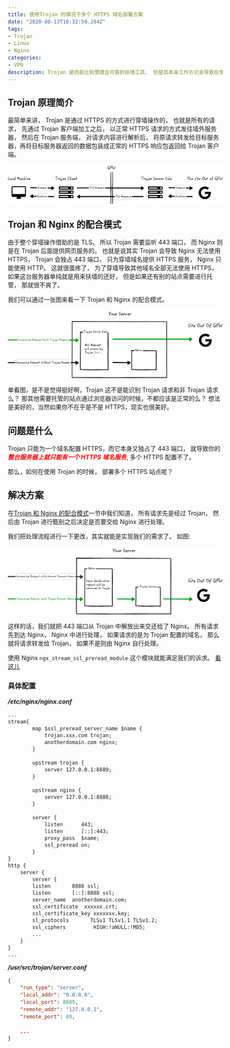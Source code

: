 ```yaml
---
title: 使用Trojan 的情况下多个 HTTPS 域名部署方案
date: "2020-08-13T16:32:59.284Z"
tags:
- Trojan
- Linux
- Nginx
categories: 
- VPN
description: Trojan 是目前比较便捷且可靠的扶墙工具， 但是其本身工作方式会导致在使用 Trojan 的同时， 多 HTTPS 域名部署会是一个小问题， 本文带你解决这个问题。
---
```


## Trojan 原理简介

最简单来讲， Trojan 是通过 HTTPS 的方式进行穿墙操作的， 也就是所有的请求， 先通过 Trojan 客户端加工之后， 以正常 HTTPS 请求的方式发往墙外服务器， 然后在 Trojan 服务端， 对请求内容进行解析后， 将原请求转发给目标服务器，再将目标服务器返回的数据包装成正常的 HTTPS 响应包返回给 Trojan 客户端。

![Trojan 数据流](./TrojanDataFlow.png)

## Trojan 和 Nginx 的配合模式

由于整个穿墙操作借助的是 TLS， 所以 Trojan 需要监听 443 端口， 而 Nginx 则是在 Trojan 后面提供网页服务的。 也就是说其实 Trojan 会导致 Nginx 无法使用 HTTPS， Trojan 会独占 443 端口， 只为穿墙域名提供 HTTPS 服务， Nginx 只能使用 HTTP。 这就很蛋疼了， 为了穿墙导致其他域名全部无法使用 HTTPS， 如果这台服务器单纯就是用来扶墙的还好， 但是如果还有别的站点需要进行托管， 那就很不爽了。

我们可以通过一张图来看一下 Trojan 和 Nginx 的配合模式。

![Trojan-Nginx](./trojan-nginx.png)

单看图，是不是觉得挺好啊，Trojan 这不是能识别 Trojan 请求和非 Trojan 请求么？ 那其他需要托管的站点通过浏览器访问的时候，不都应该是正常的么？ 想法是美好的，当然如果你不在乎是不是 HTTPS，现实也很美好。

## 问题是什么

Trojan 只能为一个域名配置 HTTPS，而它本身又独占了 443 端口， 就导致你的<font color='red'>***整台服务器上就只能有一个 HTTPS 域名服务***</font>, 多个 HTTPS 配置不了。

那么，如何在使用 Trojan 的时候， 部署多个 HTTPS 站点呢？

## 解决方案

在[Trojan 和 Nginx 的配合模式](#Trojan-和-Nginx-的配合模式)一节中我们知道， 所有请求先是经过 Trojan， 然后由 Trojan 进行甄别之后决定是否要交给 Nginx 进行处理。

我们把处理流程进行一下更改，其实就能是实现我们的需求了。 如图:

![Nginx In Front](./nginxinfront.png)

这样的话，我们就把 443 端口从 Trojan 中解放出来交还给了 Nginx。 所有请求先到达 Nginx， Nginx 中进行处理， 如果请求的是为 Trojan 配置的域名， 那么就将请求转发给 Trojan， 如果不是则由 Nginx 自行处理。

使用 Nginx `ngx_stream_ssl_preread_module` 这个模块就能满足我们的诉求。 [看这儿](https://github.com/trojan-gfw/trojan/issues/131#issuecomment-535122993)

### 具体配置

***/etc/nginx/nginx.conf***

```nginx
...
stream{
        map $ssl_preread_server_name $name {
            trojan.xxx.com trojan;
            anotherdomain.com nginx;
        }

        upstream trojan {
            server 127.0.0.1:8889;
        }

        upstream nginx {
            server 127.0.0.1:8888;
        }

        server {
            listen      443;
            listen      [::]:443;
            proxy_pass  $name;
            ssl_preread on;
        }
}
http {
    server {
        server {
        listen       8888 ssl;
        listen       [::]:8888 ssl;
        server_name  anotherdomain.com;
        ssl_certificate  xxxxxx.crt;
        ssl_certificate_key xxxxxxx.key;
        sl_protocols       TLSv1 TLSv1.1 TLSv1.2;
        ssl_ciphers         HIGH:!aNULL:!MD5;
        ...
    }
}
...
```

***/usr/src/trojan/server.conf***

```json
{
    "run_type": "server",
    "local_addr": "0.0.0.0",
    "local_port": 8889,
    "remote_addr": "127.0.0.1",
    "remote_port": 80,

    ...
}
```
